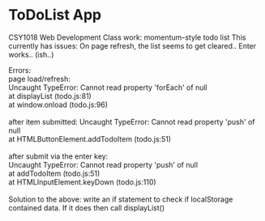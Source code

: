 # ToDoList App
CSY1018 Web Development
Class work: momentum-style todo list
This currently has issues: On page refresh, the list seems to get cleared.. Enter works.. (ish..)

Errors:<br />
page load/refresh:<br />
Uncaught TypeError: Cannot read property 'forEach' of null<br />
    at displayList (todo.js:81)<br />
    at window.onload (todo.js:96)<br /> <br />
after item submitted:
Uncaught TypeError: Cannot read property 'push' of null<br />
    at HTMLButtonElement.addTodoItem (todo.js:51)<br /><br />
after submit via the enter key:<br />
Uncaught TypeError: Cannot read property 'push' of null<br />
    at addTodoItem (todo.js:51)<br />
    at HTMLInputElement.keyDown (todo.js:110)
<br />
<br />
Solution to the above: write an if statement to check if localStorage contained data. If it does then call displayList()